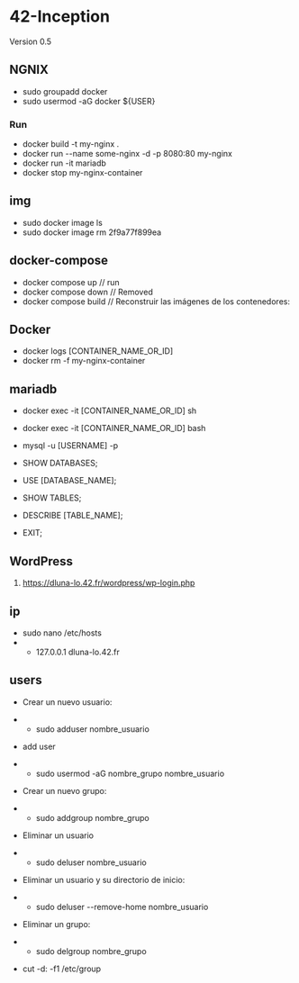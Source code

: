 # 42-Inception

Version 0.5

## NGNIX
- sudo groupadd docker
- sudo usermod -aG docker ${USER}
### Run 
- docker build -t my-nginx .
- docker run --name some-nginx -d -p 8080:80 my-nginx
- docker run -it mariadb
- docker stop my-nginx-container


## img
- sudo docker image ls
- sudo  docker image rm 2f9a77f899ea


## docker-compose
- docker compose up // run
- docker compose down // Removed
- docker compose build // Reconstruir las imágenes de los contenedores:

## Docker
- docker logs [CONTAINER_NAME_OR_ID]
- docker rm -f my-nginx-container

## mariadb
- docker exec -it [CONTAINER_NAME_OR_ID] sh
- docker exec -it [CONTAINER_NAME_OR_ID] bash

- mysql -u [USERNAME] -p
- SHOW DATABASES;
- USE [DATABASE_NAME];
- SHOW TABLES;
- DESCRIBE [TABLE_NAME];
- EXIT;




## WordPress
1. https://dluna-lo.42.fr/wordpress/wp-login.php


## ip
- sudo nano /etc/hosts
- -	127.0.0.1       dluna-lo.42.fr


## users
- Crear un nuevo usuario:
- - sudo adduser nombre_usuario

- add user
- - sudo usermod -aG nombre_grupo nombre_usuario

- Crear un nuevo grupo:
- - sudo addgroup nombre_grupo

- Eliminar un usuario
- - sudo deluser nombre_usuario

- Eliminar un usuario y su directorio de inicio:
- - sudo deluser --remove-home nombre_usuario

- Eliminar un grupo:
- - sudo delgroup nombre_grupo

- cut -d: -f1 /etc/group


